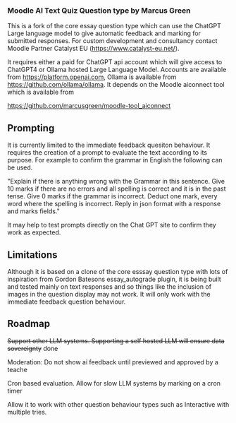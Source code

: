 ###  Moodle AI Text Quiz Question type by Marcus Green

This is a fork of the core essay question type which can use the ChatGPT Large language model to give automatic feedback and marking for submitted responses. For custom development and consultancy contact Moodle Partner Catalyst EU (https://www.catalyst-eu.net/).

It requires either a paid for ChatGPT api account which will give access to ChatGPT4 or Ollama hosted Large Language Model. Accounts are available from https://platform.openai.com, Ollama is available from https://github.com/ollama/ollama. It depends on the Moodle aiconnect tool which is available from

https://github.com/marcusgreen/moodle-tool_aiconnect

## Prompting
It is currently limited to the immediate feedback quesiton behaviour. It requires the creation of a prompt to evaluate the text according to its purpose. For example to confirm the grammar in English the following can be used.

"Explain if there is anything wrong with the Grammar in this sentence.  Give 10 marks if there are no errors and all spelling is correct and it is in the past tense. Give 0 marks if the grammar is incorrect. Deduct one mark,  every word where the spelling is incorrect. Reply in json format with a response and marks fields."

It may help to test prompts directly on the Chat GPT site to confirm they  work as expected.

## Limitations

Although it is based on a clone of the core esssay question type with lots of inspiration from Gordon Batesons essay_autograde plugin, it is being built and tested mainly on text responses and so things like the inclusion of
images in the question display may not work. It will only work with the immediate feedback question behaviour.

## Roadmap
~~Support other LLM systems. Supporting a self hosted LLM will ensure data sovereignty~~ done

Moderation: Do not show ai feedback until previewed and approved by a teache

Cron based evaluation. Allow for slow LLM systems by marking on a cron timer

Allow it to work with other question behaviour types such as Interactive with multiple tries.
